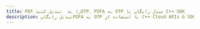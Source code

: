 ---title: PDF را به  تبدیل کنیدOTP، PDFA به OTP مبدل رایگان یا C++ SDKdescription: تبدیل رایگانPDFA به OTP با استفاده از C++ Cloud APIs & SDK همچنین اسناد PDF را در Cloud ایجاد، ویرایش و رندر کنید.---
